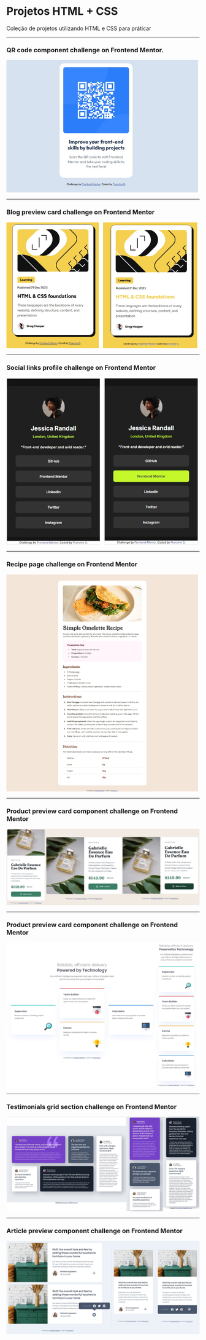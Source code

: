 # Projetos HTML + CSS

 Coleção de projetos utilizando HTML e CSS para práticar

---
### QR code component challenge on Frontend Mentor.

<img src="./qr-code/qr-code-final-product.jpg" style="width:500px">

---

### Blog preview card challenge on Frontend Mentor

<img src="./blog-preview-card/blog-preview-card-final-product.jpg" style="width:500px">

---

### Social links profile challenge on Frontend Mentor

<img src="./social-links-profile/social-links-profile-final-product.jpg" style="width:500px">

---

### Recipe page challenge on Frontend Mentor

<img src="./recipe-page/recipe-page-final-product.jpg" style="width:500px">

---

### Product preview card component challenge on Frontend Mentor

<img src="./product-preview-card-component/product-preview-card-component-final-product.jpg" >

---

### Product preview card component challenge on Frontend Mentor

<img src="./four-card-feature-section/four-card-feature-section-final-product.jpg" >

---

### Testimonials grid section challenge on Frontend Mentor

<img src="./testimonials-grid-section/testimonials-grid-section-final-product.jpg" >

---

### Article preview component challenge on Frontend Mentor

<img src="./article-preview-component/article-preview-component-final-product.jpg" >